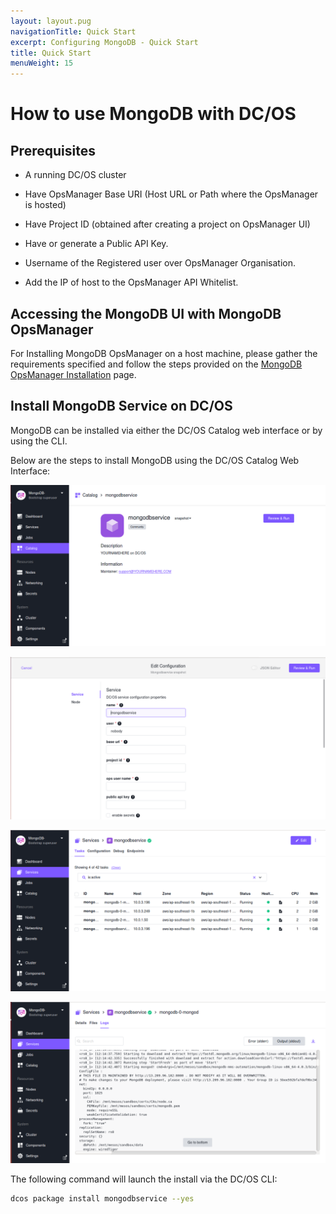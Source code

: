 ```yaml
---
layout: layout.pug
navigationTitle: Quick Start
excerpt: Configuring MongoDB - Quick Start
title: Quick Start
menuWeight: 15
---
```


# How to use MongoDB with DC/OS

## Prerequisites

* A running DC/OS cluster

* Have OpsManager Base URI (Host URL or Path where the OpsManager is hosted)

* Have Project ID (obtained after creating a project on OpsManager UI)

* Have or generate a Public API Key.

* Username of the Registered user over OpsManager Organisation.

* Add the IP of host to the OpsManager API Whitelist.


## Accessing the MongoDB UI with MongoDB OpsManager

For Installing MongoDB OpsManager on a host machine, please gather the requirements specified and follow the steps provided on the [MongoDB OpsManager Installation](https://docs.opsmanager.mongodb.com/current/installation/) page.


## Install MongoDB Service on DC/OS

MongoDB can be installed via either the DC/OS Catalog web interface or by using the CLI. 

Below are the steps to install MongoDB using the DC/OS Catalog Web Interface:

[<img src="../img/Catalog_Service_View.png" alt="Catalog Service View"/>](../img/Catalog_Service_View.png)

[<img src="../img/Config_page.png" alt="Config Page"/>](../img/Config_page.png)

[<img src="../img/Running_Stage.png" alt="Running Stage"/>](../img/Running_Stage.png)

[<img src="../img/Successful_execution.png" alt="Successful Execution"/>](../img/Successful_execution.png)

The following command will launch the install via the DC/OS CLI:

```bash
dcos package install mongodbservice --yes
```




